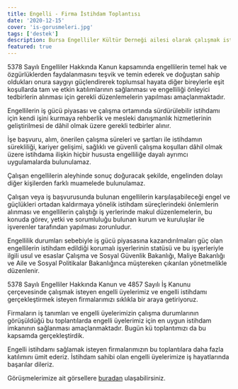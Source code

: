 ```yaml
---
title: Engelli - Firma İstihdam Toplantısı
date: '2020-12-15'
cover: 'is-gorusmeleri.jpg'
tags: ['destek']
description: Bursa Engelliler Kültür Derneği ailesi olarak çalışmak isteyen engelli üyelerimizin istihdamı için ilgili firmalar ile görüşmeler düzenledik.
featured: true
---
```


5378 Sayılı Engelliler Hakkında Kanun kapsamında engellilerin temel hak ve özgürlüklerden faydalanmasını teşvik ve temin ederek ve doğuştan sahip oldukları onura saygıyı güçlendirerek toplumsal hayata diğer bireylerle eşit koşullarda tam ve etkin katılımlarının sağlanması ve engelliliği önleyici tedbirlerin alınması için gerekli düzenlemelerin yapılması amaçlanmaktadır.

Engellilerin iş gücü piyasası ve çalışma ortamında sürdürülebilir istihdamı için kendi işini kurmaya rehberlik ve mesleki danışmanlık hizmetlerinin geliştirilmesi de dâhil olmak üzere gerekli tedbirler alınır.

İşe başvuru, alım, önerilen çalışma süreleri ve şartları ile istihdamın sürekliliği, kariyer gelişimi, sağlıklı ve güvenli çalışma koşulları dâhil olmak üzere istihdama ilişkin hiçbir hususta engelliliğe dayalı ayrımcı uygulamalarda bulunulamaz.

Çalışan engellilerin aleyhinde sonuç doğuracak şekilde, engelinden dolayı diğer kişilerden farklı muamelede bulunulamaz.

Çalışan veya iş başvurusunda bulunan engellilerin karşılaşabileceği engel ve güçlükleri ortadan kaldırmaya yönelik istihdam süreçlerindeki önlemlerin alınması ve engellilerin çalıştığı iş yerlerinde makul düzenlemelerin, bu konuda görev, yetki ve sorumluluğu bulunan kurum ve kuruluşlar ile işverenler tarafından yapılması zorunludur.

Engellilik durumları sebebiyle iş gücü piyasasına kazandırılmaları güç olan engellilerin istihdam edildiği korumalı işyerlerinin statüsü ve bu işyerleriyle ilgili usul ve esaslar Çalışma ve Sosyal Güvenlik Bakanlığı, Maliye Bakanlığı ve Aile ve Sosyal Politikalar Bakanlığınca müştereken çıkarılan yönetmelikle düzenlenir.

5378 Sayılı Engelliler Hakkında Kanun ve 4857 Sayılı İş Kanunu çerçevesinde çalışmak isteyen engelli üyelerimiz ve engelli istihdamı gerçekleştirmek isteyen firmalarımızı sıklıkla bir araya getiriyoruz.

Firmaların iş tanımları ve engelli üyelerimizin çalışma durumlarının görüşüldüğü bu toplantılarda engelli üyelerimiz için en uygun istihdam imkanının sağlanması amaçlanmaktadır. Bugün kü toplantımızı da bu kapsamda gerçekleştirdik.

Engelli istihdamı sağlamak isteyen firmalarımızın bu toplantılara daha fazla katılımını ümit ederiz. İstihdam sahibi olan engelli üyelerimize iş hayatlarında başarılar dileriz.

Görüşmelerimize ait görsellere <a href="https://photos.app.goo.gl/S1qssX52Dq5Cj7PZ7" target="_blank" rel="noopener noreferrer">buradan</a> ulaşabilirsiniz.
